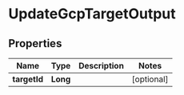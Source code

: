 

# UpdateGcpTargetOutput

## Properties

Name | Type | Description | Notes
------------ | ------------- | ------------- | -------------
**targetId** | **Long** |  |  [optional]




